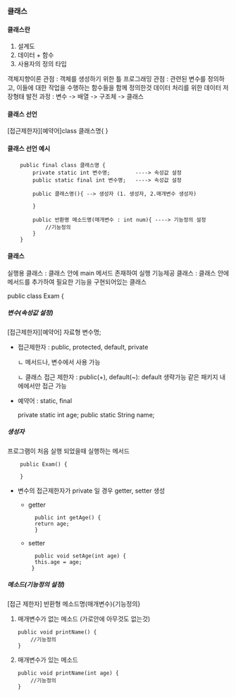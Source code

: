 ### 클래스

#### 클래스란

1. 설계도
2. 데이터 + 함수
3. 사용자의 정의 타입

객체지향이론 관점 : 객체를 생성하기 위한 틀
프로그래밍 관점 : 관련된 변수를 정의하고, 이들에 대한 작업을 수행하는 함수들을 함께 정의한것
데이터 처리를 위한 데이터 저장형태 발전 과정 : 변수 -> 배열 -> 구조체 -> 클래스

#### 클래스 선언

[접근제한자][예약어]class 클래스명{
}

#### 클래스 선언 예시

        public final class 클래스명 {
            private static int 변수명;        ----> 속성값 설정
            public static final int 변수명;   ----> 속성값 설정

            public 클래스명(){ --> 생성자 (1. 생성자, 2.매개변수 생성자)

            }

            public 반환명 메소드명(매개변수 : int num){ ----> 기능정의 설정
                //기능정의
            }
        }

#### 클래스

실행용 클래스 : 클래스 안에 main 메서드 존재하여 실행
기능제공 클래스 : 클래스 안에 메서드를 추가하여 필요한 기능을 구현되어있는 클래스

public class Exam {

##### 변수(속성값 설정)

[접근제한자][예약어] 자료형 변수명;

- 접근제한자 : public, protected, default, private

  ㄴ 메서드나, 변수에서 사용 가능
  
  ㄴ 클래스 접근 제한자 : public(+), default(~): default 생략가능 같은 패키지 내에에서만 접근 가능

- 예약어 : static, final

  private static int age;
  public static String name;

##### 생성자

프로그램이 처음 실행 되었을때 실행하는 메서드

        public Exam() {

        }

- 변수의 접근제한자가 private 일 경우 getter, setter 생성

  - getter

          public int getAge() {
          return age;
          }

  - setter

          public void setAge(int age) {
          this.age = age;
         }

##### 메소드(기능정의 설정)

[접근 제한자] 반환형 메소드명(매개변수){기능정의}

1.  매개변수가 없는 메소드 (가로안에 아무것도 없는것)

        public void printName() {
            //기능정의
        }

2.  매개변수가 있는 메소드

        public void printName(int age) {
            //기능정의
        }
